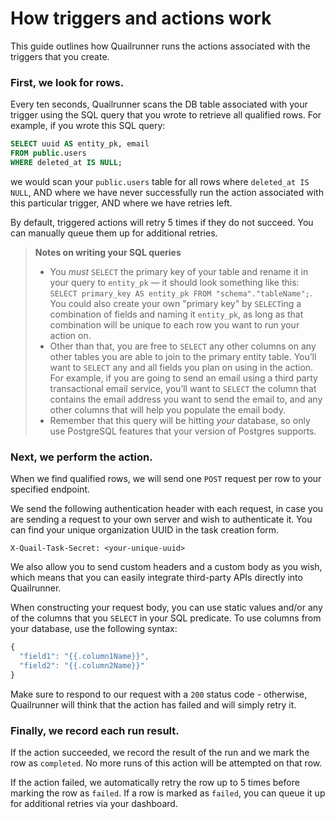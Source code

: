 # How triggers and actions work

This guide outlines how Quailrunner runs the actions associated with the triggers that you create.

### First, we look for rows.

Every ten seconds, Quailrunner scans the DB table associated with your trigger using the SQL query that you wrote to retrieve all qualified rows. For example, if you wrote this SQL query:

```sql
SELECT uuid AS entity_pk, email
FROM public.users
WHERE deleted_at IS NULL;
```

we would scan your `public.users` table for all rows where `deleted_at IS NULL`, AND where we have never successfully run the action associated with this particular trigger, AND where we have retries left.

By default, triggered actions will retry 5 times if they do not succeed. You can manually queue them up for additional retries.

> **Notes on writing your SQL queries**
>
> - You _must_ `SELECT` the primary key of your table and rename it in your query to `entity_pk` — it should look something like this: `SELECT primary_key AS entity_pk FROM "schema"."tableName";`. You could also create your own "primary key" by `SELECT`ing a combination of fields and naming it `entity_pk`, as long as that combination will be unique to each row you want to run your action on.
> - Other than that, you are free to `SELECT` any other columns on any other tables you are able to join to the primary entity table. You’ll want to `SELECT` any and all fields you plan on using in the action. For example, if you are going to send an email using a third party transactional email service, you’ll want to `SELECT` the column that contains the email address you want to send the email to, and any other columns that will help you populate the email body.
> - Remember that this query will be hitting _your_ database, so only use PostgreSQL features that your version of Postgres supports.

### Next, we perform the action.

When we find qualified rows, we will send one `POST` request per row to your specified endpoint.

We send the following authentication header with each request, in case you are sending a request to your own server and wish to authenticate it. You can find your unique organization UUID in the task creation form.

```
X-Quail-Task-Secret: <your-unique-uuid>
```

We also allow you to send custom headers and a custom body as you wish, which means that you can easily integrate third-party APIs directly into Quailrunner.

When constructing your request body, you can use static values and/or any of the columns that you `SELECT` in your SQL predicate. To use columns from your database, use the following syntax:

```js
{
  "field1": "{{.column1Name}}",
  "field2": "{{.column2Name}}"
}
```

Make sure to respond to our request with a `200` status code - otherwise, Quailrunner will think that the action has failed and will simply retry it.

### Finally, we record each run result.

If the action succeeded, we record the result of the run and we mark the row as `completed`. No more runs of this action will be attempted on that row.

If the action failed, we automatically retry the row up to 5 times before marking the row as `failed`. If a row is marked as `failed`, you can queue it up for additional retries via your dashboard.
